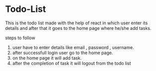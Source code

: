# Todo-List
This is the todo list made with the help of react in which user enter its details and after that it goes to the home page where he/she add tasks.

steps to follow
1) user have to enter details like email , password , username.
2) after successfull login user go to the home page.
3) on the home page it will add task.
4) after the completion of task it will  logout from the todo list
